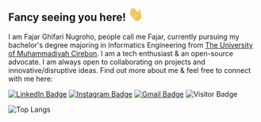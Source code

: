 ## Fancy seeing you here! <img src="https://raw.githubusercontent.com/fajaraldev/fajaraldev/master/wave.gif" width="30px">

I am Fajar Ghifari Nugroho, people call me Fajar, currently pursuing my bachelor's degree majoring in Informatics Engineering from [The University of Muhammadiyah Cirebon](https://www.umc.ac.id/). I am a tech enthusiast & an open-source advocate. I am always open to collaborating on projects and innovative/disruptive ideas. Find out more about me & feel free to connect with me here:


[![LinkedIn Badge](https://img.shields.io/badge/-FajarGhifari-blue?style=flat-square&logo=Linkedin&logoColor=white&link=https://www.linkedin.com/in/fajar-ghifari-nugroho/)](https://www.linkedin.com/in/fajar-ghifari-nugroho/)
[![Instagram Badge](https://img.shields.io/badge/-fajarghifar-DD2A7B?style=flat-square&logo=instagram&logoColor=white&link=https://www.instagram.com/fajarghifar)](https://www.instagram.com/fajarghifar)
[![Gmail Badge](https://img.shields.io/badge/-fajarghifari3@gmail.com-EA4335?style=flat-square&logo=Gmail&logoColor=white&link=mailto:fajarghifari3@gmail.com)](mailto:fajarghifari3@gmail.com)
![Visitor Badge](https://visitor-badge.laobi.icu/badge?page_id=fajaraldev)
<!-- [![Twitter Badge](https://img.shields.io/badge/-Fajaralg-55ACEE?style=flat-square&logo=twitter&logoColor=white&link=https://twitter.com/Fajaralg/)](https://twitter.com/Fajaralg) -->
<!--[![Blogger Badge](https://img.shields.io/badge/-fajaralDev-FF5722?style=flat-square&logo=&logoColor=white&link=https://fajaraldev.com/)](https://fajaraldev.com/)-->

<!-- ## ⚡ Technologies

![Apollo GraphQL](https://img.shields.io/badge/-Apollo%20GraphQL-311C87?style=flat-square&logo=apollo-graphql)
![Bootstrap](https://img.shields.io/badge/-Bootstrap-563D7C?style=flat-square&logo=bootstrap)
![CSS3](https://img.shields.io/badge/-CSS3-1572B6?style=flat-square&logo=css3)
![Firebase](https://img.shields.io/badge/-firebase-ffca28?style=flat-square&logo=firebase&logoColor=black)
![GitHub](https://img.shields.io/badge/-GitHub-181717?style=flat-square&logo=github)
![Git](https://img.shields.io/badge/-Git-black?style=flat-square&logo=git)
![GraphQL](https://img.shields.io/badge/-GraphQL-E10098?style=flat-square&logo=graphql)
![HTML5](https://img.shields.io/badge/-HTML5-E34F26?style=flat-square&logo=html5&logoColor=white)
![Hasura](https://img.shields.io/badge/-Hasura-1EB4D4?style=flat-square&logo=hasura&logoColor=white)
![Heroku](https://img.shields.io/badge/-Heroku-430098?style=flat-square&logo=heroku)
![JavaScript](https://img.shields.io/badge/-JavaScript-black?style=flat-square&logo=javascript)
![Material Ui](https://img.shields.io/badge/Material%20UI-007FFF?style=flat-square&logo=mui&logoColor=white)
![MongoDB](https://img.shields.io/badge/-MongoDB-black?style=flat-square&logo=mongodb)
![MySQL](https://img.shields.io/badge/-MySQL-white?style=flat-square&logo=mysql)
![Nodejs](https://img.shields.io/badge/-Node.js-339933?style=flat-square&logo=nodedotjs&logoColor=white)
![PHP](https://img.shields.io/badge/-PHP-black?style=flat-square&logo=php)
![PostgreSQL](https://img.shields.io/badge/-PostgreSQL-336791?style=flat-square&logo=postgresql)
![Postman](https://img.shields.io/badge/Postman-FF6C37?style=flat-square&logo=Postman&logoColor=white)
![Python](https://img.shields.io/badge/-Python-black?style=flat-square&logo=Python)
![React](https://img.shields.io/badge/-React-black?style=flat-square&logo=react) -->

<!-- ![Github Stats](https://github-readme-stats.vercel.app/api?username=fajaraldev&count_private=true&show_icons=true&include_all_commits=true) -->
![Top Langs](https://github-readme-stats.vercel.app/api/top-langs/?username=fajaraldev&hide=TeX&layout=compact)

